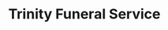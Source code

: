 ---
title: "Trinity Funeral Service"
url: /malolos/trinity-funeral-service/
shop: funeral directors
---